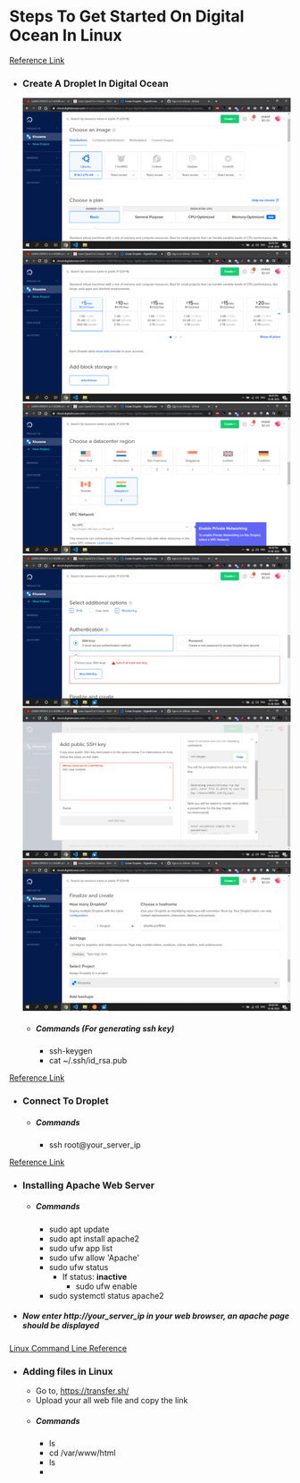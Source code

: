 # Steps To Get Started On Digital Ocean In Linux

[Reference Link](https://www.digitalocean.com/docs/droplets/how-to/create/)

- ### Create A Droplet In Digital Ocean
    <img src="https://github.com/khuzema786/Digital-Ocean/blob/master/Images/Screenshot%20(92).png"/>
    <img src="https://github.com/khuzema786/Digital-Ocean/blob/master/Images/Screenshot%20(93).png"/>
    <img src="https://github.com/khuzema786/Digital-Ocean/blob/master/Images/Screenshot%20(94).png"/>
    <img src="https://github.com/khuzema786/Digital-Ocean/blob/master/Images/Screenshot%20(95).png"/>
    <img src="https://github.com/khuzema786/Digital-Ocean/blob/master/Images/Screenshot%20(96).png"/>
    <img src="https://github.com/khuzema786/Digital-Ocean/blob/master/Images/Screenshot%20(97).png"/>
    
  - ##### Commands (For generating ssh key)
    - ssh-keygen
    - cat ~/.ssh/id_rsa.pub

[Reference Link](https://www.digitalocean.com/docs/droplets/how-to/connect-with-ssh/openssh/)

- ### Connect To Droplet
  - ##### Commands
    - ssh root@your_server_ip

[Reference Link](https://www.digitalocean.com/community/tutorials/how-to-install-the-apache-web-server-on-ubuntu-18-04)

- ### Installing Apache Web Server

  - ##### Commands
    - sudo apt update
    - sudo apt install apache2
    - sudo ufw app list
    - sudo ufw allow 'Apache'
    - sudo ufw status
      - If status: <b>inactive</b>
        - sudo ufw enable
    - sudo systemctl status apache2

- ##### Now enter http://your_server_ip in your web browser, an apache page should be displayed

[Linux Command Line Reference](https://www.howtogeek.com/412055/37-important-linux-commands-you-should-know/)

- ### Adding files in Linux
  - Go to, https://transfer.sh/
  - Upload your all web file and copy the link
  - ##### Commands
    - ls
    - cd /var/www/html
    - ls
    -
